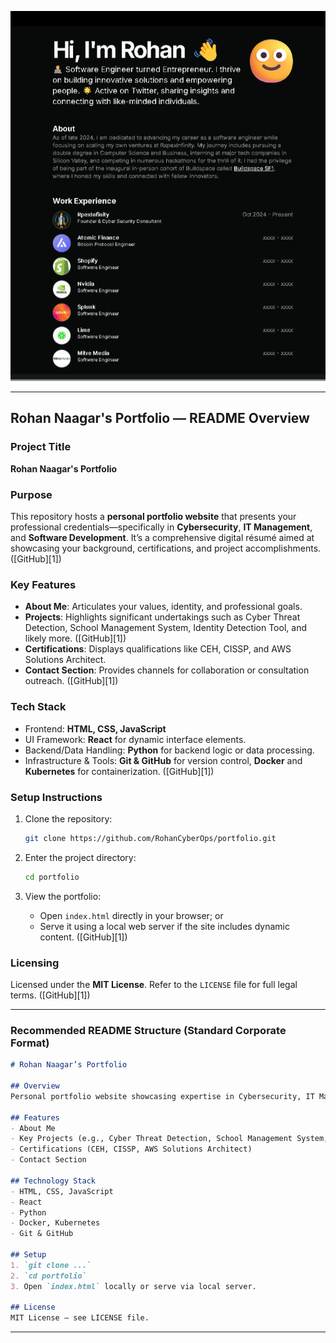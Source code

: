   
![Demo](public/image.png)


---

## Rohan Naagar's Portfolio — README Overview

### Project Title

**Rohan Naagar's Portfolio**

### Purpose

This repository hosts a **personal portfolio website** that presents your professional credentials—specifically in **Cybersecurity**, **IT Management**, and **Software Development**. It’s a comprehensive digital résumé aimed at showcasing your background, certifications, and project accomplishments. ([GitHub][1])

### Key Features

* **About Me**: Articulates your values, identity, and professional goals.
* **Projects**: Highlights significant undertakings such as Cyber Threat Detection, School Management System, Identity Detection Tool, and likely more. ([GitHub][1])
* **Certifications**: Displays qualifications like CEH, CISSP, and AWS Solutions Architect.
* **Contact Section**: Provides channels for collaboration or consultation outreach. ([GitHub][1])

### Tech Stack

* Frontend: **HTML, CSS, JavaScript**
* UI Framework: **React** for dynamic interface elements.
* Backend/Data Handling: **Python** for backend logic or data processing.
* Infrastructure & Tools: **Git & GitHub** for version control, **Docker** and **Kubernetes** for containerization. ([GitHub][1])

### Setup Instructions

1. Clone the repository:

   ```bash
   git clone https://github.com/RohanCyberOps/portfolio.git
   ```
2. Enter the project directory:

   ```bash
   cd portfolio
   ```
3. View the portfolio:

   * Open `index.html` directly in your browser; or
   * Serve it using a local web server if the site includes dynamic content. ([GitHub][1])

### Licensing

Licensed under the **MIT License**. Refer to the `LICENSE` file for full legal terms. ([GitHub][1])

---

### Recommended README Structure (Standard Corporate Format)

```markdown
# Rohan Naagar’s Portfolio

## Overview
Personal portfolio website showcasing expertise in Cybersecurity, IT Management, and Software Development.

## Features
- About Me
- Key Projects (e.g., Cyber Threat Detection, School Management System, Identity Detection Tool)
- Certifications (CEH, CISSP, AWS Solutions Architect)
- Contact Section

## Technology Stack
- HTML, CSS, JavaScript
- React
- Python
- Docker, Kubernetes
- Git & GitHub

## Setup
1. `git clone ...`
2. `cd portfolio`
3. Open `index.html` locally or serve via local server.

## License
MIT License — see LICENSE file.
```

---


